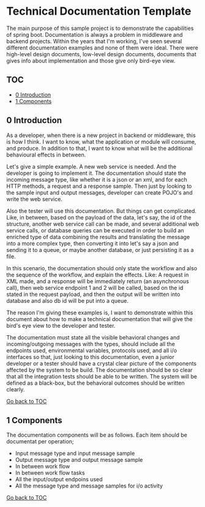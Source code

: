 Technical Documentation Template
================================
The main purpose of this sample project is to demonstrate the capabilities of spring boot.
Documentation is always a problem in middleware and backend projects. Within the years that 
I'm working, I've seen several different documentation examples and none of them were ideal.
There were high-level design documents, low-level design documents, documents that gives info
about implementation and those give only bird-eye view.

TOC
---
- [0 Introduction](#0-introduction) <br/>
- [1 Components](#1-components) <br/>


 0 Introduction
---------------
As a developer, when there is a new project in backend or middleware, this is how I 
think. I want to know, what the application or module will consume, and produce. In addition to
that, I want to know what will be the additional behavioural effects in between.

Let's give a simple example. A new web service is needed. And the developer is going to implement
it. The documentation should state the incoming message type, like whether it is a json or an xml,
and for each HTTP methods, a request and a response sample. Then just by looking to the sample
input and output messages, developer can create POJO's and write the web service.

Also the tester will use this documentation. But things can get complicated. Like, in between, based
on the payload of the data, let's say, the id of the structure, another web service call can be made,
and several additional web service calls, or database queries can be executed in order to build an
enriched type of data combining the results and translating the message into a more complex type,
then converting it into let's say a json and sending it to a queue, or maybe another database, or
just persisting it as a file.

In this scenario, the documentation should only state the workflow and also the sequence of the
workflow, and explain the effects. Like: A request in XML made, and a response will be immediately
return (an asynchronous call), then web service endpoint 1 and 2 will be called, based on the id
stated in the request payload, and then the output will be written into database and also db id
will be put into a queue.

The reason I'm giving these examples is, I want to demonstrate within this document about how to
make a technical documentation that will give the bird's eye view to the developer and tester.

The documentation must state all the visible behavioral changes and incoming/outgoing messages with
the types, should include all the endpoints used, environmental variables, protocols used, and all
i/o interfaces so that, just looking to this documentation, even a junior developer or a tester
should have a crystal clear picture of the components affected by the system to be build. The 
documentation should be so clear that all the integration tests should be able to be written.
The system will be defined as a black-box, but the behavioral outcomes should be written clearly.

[Go back to TOC](#toc)


 1 Components
-------------

The documentation components will be as follows. Each item should be documentat per operation;

- Input message type and input message sample
- Output message type and output message sample
- In between work flow
- In between work flow tasks
- All the input/output endpoins used
- All the message type and message samples for i/o activity

[Go back to TOC](#toc)


